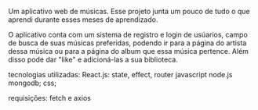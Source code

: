 Um aplicativo web de músicas. Esse projeto junta um pouco de tudo o que aprendi durante esses meses de aprendizado.

O aplicativo conta com um sistema de registro e login de usúarios, campo de busca de suas músicas preferidas, podendo ir para a página do artista dessa música ou para a página do album que essa música pertence. Além disso pode dar "like" e adicioná-las a sua biblioteca.

tecnologias utilizadas:
React.js: state, effect, router
javascript
node.js
mongodb;
css;

requisições: fetch e axios

